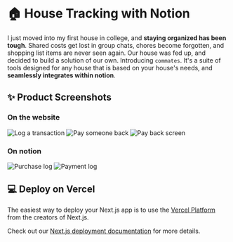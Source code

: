 # 🏠 House Tracking with Notion
I just moved into my first house in college, and **staying organized has been tough**. Shared costs get lost in group chats, chores become forgotten, and shopping list items are never seen again. Our house was fed up, and decided to build a solution of our own. Introducing `commates`. It's a suite of tools designed for any house that is based on your house's needs, and **seamlessly integrates within notion**.

## ✨ Product Screenshots
### On the website
![Log a transaction](https://i.imgur.com/2tW3TUf.png)
![Pay someone back](https://i.imgur.com/DaC2veL.png)
![Pay back screen](https://i.imgur.com/pujBnpG.png)
### On notion
![Purchase log](https://i.imgur.com/R6zENyE.png)
![Payment log](https://i.imgur.com/tgfl0VV.png)

## 💻 Deploy on Vercel

The easiest way to deploy your Next.js app is to use the [Vercel Platform](https://vercel.com/new?utm_medium=default-template&filter=next.js&utm_source=create-next-app&utm_campaign=create-next-app-readme) from the creators of Next.js.

Check out our [Next.js deployment documentation](https://nextjs.org/docs/deployment) for more details.
